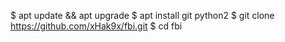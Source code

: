 $ apt update && apt upgrade
$ apt install git python2
$ git clone https://github.com/xHak9x/fbi.git
$ cd fbi
